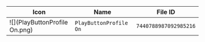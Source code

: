 | Icon | Name | File ID |
| ---  | ---  | ---     |
| ![](PlayButtonProfile On.png) | `PlayButtonProfile On` | `7440788987092985216` |
